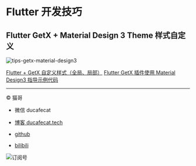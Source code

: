 # Flutter 开发技巧

## Flutter GetX + Material Design 3 Theme 样式自定义

![tips-getx-material-design3](https://ducafecat.oss-cn-beijing.aliyuncs.com/podcast/tips-getx-material-design3.png)

[Flutter + GetX 自定义样式（全局、局部）](flutter_theme_custom_getx)
[Flutter GetX 插件使用 Material Design3 指导示例代码](flutter_material_design3_theme_getx)

---

© 猫哥

- 微信 ducafecat

- [博客 ducafecat.tech](https://ducafecat.tech/)

- [github](https://github.com/ducafecat)

- [bilibili](https://space.bilibili.com/404904528)

![订阅号](https://ducafecat.tech/img/banner-gzh.png)
